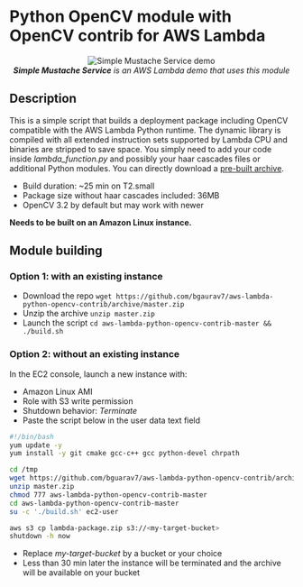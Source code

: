# Python OpenCV module with OpenCV contrib for AWS Lambda

<p align="center">
	<img src="http://i.imgur.com/70rGBsz.gif" alt="Simple Mustache Service demo"/><br>
	<i><b>Simple Mustache Service</b> is an AWS Lambda demo that uses this module</i>
</p>

## Description
This is a simple script that builds a deployment package including OpenCV compatible with the AWS Lambda Python runtime. The dynamic library is compiled with all extended instruction sets supported by Lambda CPU and binaries are stripped to save space. You simply need to add your code inside *lambda_function.py* and possibly your haar cascades files or additional Python modules. You can directly download a [pre-built archive](https://github.com/bgaurav7/aws-lambda-python-opencv-contrib/releases/download/Prebuild-contrib/aws-lambda-python-opencv-contrib-prebuilt.zip).

- Build duration: ~25 min on T2.small
- Package size without haar cascades included: 36MB
- OpenCV 3.2 by default but may work with newer

**Needs to be built on an Amazon Linux instance.**

## Module building
### Option 1: with an existing instance
- Download the repo `wget https://github.com/bgaurav7/aws-lambda-python-opencv-contrib/archive/master.zip`
- Unzip the archive `unzip master.zip`
- Launch the script `cd aws-lambda-python-opencv-contrib-master && ./build.sh`

### Option 2: without an existing instance
In the EC2 console, launch a new instance with:
- Amazon Linux AMI
- Role with S3 write permission
- Shutdown behavior: *Terminate*
- Paste the script below in the user data text field
```bash
#!/bin/bash
yum update -y
yum install -y git cmake gcc-c++ gcc python-devel chrpath

cd /tmp
wget https://github.com/bguarav7/aws-lambda-python-opencv-contrib/archive/master.zip
unzip master.zip
chmod 777 aws-lambda-python-opencv-contrib-master
cd aws-lambda-python-opencv-contrib-master
su -c './build.sh' ec2-user

aws s3 cp lambda-package.zip s3://<my-target-bucket>
shutdown -h now
```
- Replace *my-target-bucket* by a bucket or your choice
- Less than 30 min later the instance will be terminated and the archive will be available on your bucket
